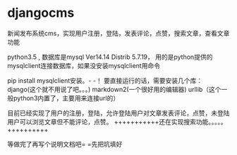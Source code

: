 # djangocms
新闻发布系统cms，实现用户注册，登陆，发表评论，点赞，搜索文章，查看文章功能

python3.5 , 数据库是mysql Ver14.14 Distrib 5.7.19， 用的是python提供的mysqlclient连接数据库，如果没安装mysqlclient用命令

pip install mysqlclient安装。- -！
要直接运行的话，需要安装几个库：
django(这个就不用说了吧。。。)
markdown2(一个很好用的编辑器)
urllib（这个一般python3内置了，主要用来连接url的）

目前已经实现了用户的注册，登陆，允许登陆用户对文章发表评论，点赞，未登陆用户可以浏览文章但不能评论，点赞。
+++++++++++还在实现搜索功能。。。。。++++++++++

等做完了再写个说明文档吧= =先把坑填好
